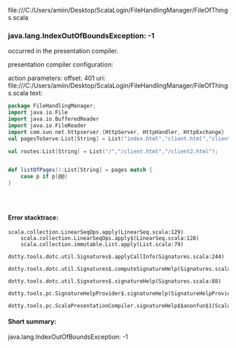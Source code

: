 file:///C:/Users/amiin/Desktop/ScalaLogin/FileHandlingManager/FileOfThings.scala
### java.lang.IndexOutOfBoundsException: -1

occurred in the presentation compiler.

presentation compiler configuration:


action parameters:
offset: 401
uri: file:///C:/Users/amiin/Desktop/ScalaLogin/FileHandlingManager/FileOfThings.scala
text:
```scala
package FileHandlingManager;
import java.io.File
import java.io.BufferedReader
import java.io.FileReader
import com.sun.net.httpserver.{HttpServer, HttpHandler, HttpExchange}
val pagesToServe:List[String] = List("index.html","client.html","client2.html");

val routes:List[String] = List("/","/client.html","/client2.html");


def listOfPages():List[String] = pages match {
    case p if p[@@]
}





```



#### Error stacktrace:

```
scala.collection.LinearSeqOps.apply(LinearSeq.scala:129)
	scala.collection.LinearSeqOps.apply$(LinearSeq.scala:128)
	scala.collection.immutable.List.apply(List.scala:79)
	dotty.tools.dotc.util.Signatures$.applyCallInfo(Signatures.scala:244)
	dotty.tools.dotc.util.Signatures$.computeSignatureHelp(Signatures.scala:104)
	dotty.tools.dotc.util.Signatures$.signatureHelp(Signatures.scala:88)
	dotty.tools.pc.SignatureHelpProvider$.signatureHelp(SignatureHelpProvider.scala:46)
	dotty.tools.pc.ScalaPresentationCompiler.signatureHelp$$anonfun$1(ScalaPresentationCompiler.scala:435)
```
#### Short summary: 

java.lang.IndexOutOfBoundsException: -1
